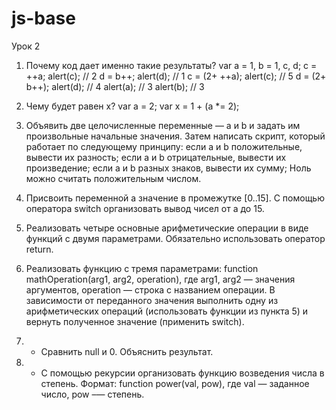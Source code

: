 # js-base
Урок 2

1. Почему код дает именно такие результаты?
var a = 1, b = 1, c, d;
c = ++a; alert(c);           // 2
d = b++; alert(d);           // 1
c = (2+ ++a); alert(c);      // 5
d = (2+ b++); alert(d);      // 4
alert(a);                    // 3
alert(b);                    // 3

2. Чему будет равен x? 
var a = 2;
var x = 1 + (a *= 2);

3. Объявить две целочисленные переменные — a и b и задать им произвольные начальные значения. Затем написать скрипт, который работает по следующему принципу:
если a и b положительные, вывести их разность;
если а и b отрицательные, вывести их произведение;
если а и b разных знаков, вывести их сумму;
Ноль можно считать положительным числом.
4. Присвоить переменной а значение в промежутке [0..15]. С помощью оператора switch организовать вывод чисел от a до 15.
5. Реализовать четыре основные арифметические операции в виде функций с двумя параметрами. Обязательно использовать оператор return.
6. Реализовать функцию с тремя параметрами: function mathOperation(arg1, arg2, operation), где arg1, arg2 — значения аргументов, operation — строка с названием операции. В зависимости от переданного значения выполнить одну из арифметических операций (использовать функции из пункта 5) и вернуть полученное значение (применить switch).
7. * Сравнить null и 0. Объяснить результат.  
8. * С помощью рекурсии организовать функцию возведения числа в степень. Формат: function power(val, pow), где val — заданное число, pow –— степень.
